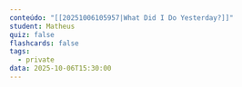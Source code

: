 ```yaml
---
conteúdo: "[[20251006105957|What Did I Do Yesterday?]]"
student: Matheus
quiz: false
flashcards: false
tags:
  - private
data: 2025-10-06T15:30:00
---
```

